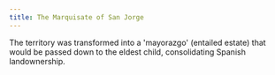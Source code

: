 ```yaml
---
title: The Marquisate of San Jorge
---
```


The territory was transformed into a 'mayorazgo' (entailed estate) that would be passed down to the eldest child, consolidating Spanish landownership.
